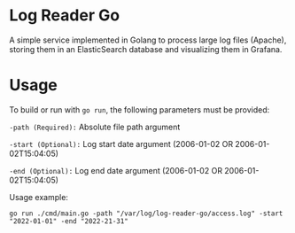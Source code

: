 # Log Reader Go

A simple service implemented in Golang to process large log files (Apache), storing them in an ElasticSearch database and visualizing them in Grafana.

# Usage

To build or run with `go run`, the following parameters must be provided:

`-path (Required):`
Absolute file path argument

`-start (Optional):`
Log start date argument (2006-01-02 OR 2006-01-02T15:04:05)

`-end (Optional):`
Log end date argument (2006-01-02 OR 2006-01-02T15:04:05)

Usage example:

    go run ./cmd/main.go -path "/var/log/log-reader-go/access.log" -start "2022-01-01" -end "2022-21-31"
